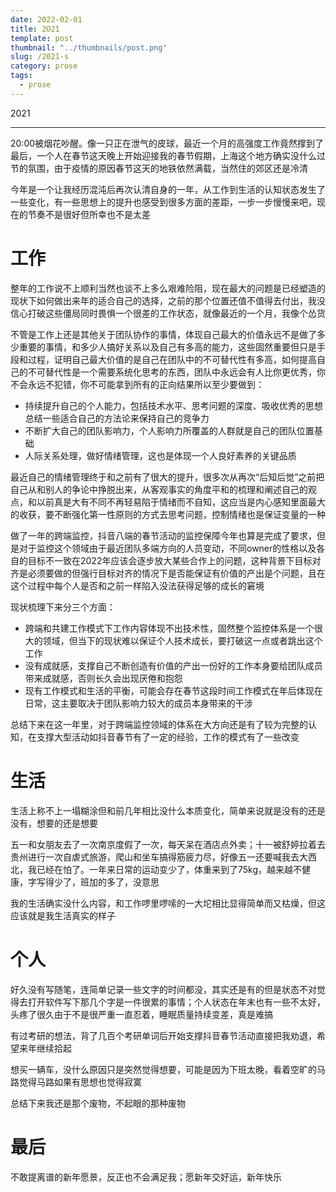 ```yaml
---
date: 2022-02-01
title: 2O21
template: post
thumbnail: "../thumbnails/post.png"
slug: /2021-s
category: prose
tags:
  - prose
---
```


2021

---

20:00被烟花吵醒。像一只正在泄气的皮球，最近一个月的高强度工作竟然撑到了最后，一个人在春节这天晚上开始迎接我的春节假期，上海这个地方确实没什么过节的氛围，由于疫情的原因春节这天的地铁依然满载，当然住的郊区还是冷清



今年是一个让我经历混沌后再次认清自身的一年，从工作到生活的认知状态发生了一些变化，有一些思想上的提升也感受到很多方面的差距，一步一步慢慢来吧，现在的节奏不是很好但所幸也不是太差



# 工作

整年的工作说不上顺利当然也谈不上多么艰难险阻，现在最大的问题是已经塑造的现状下如何做出来年的适合自己的选择，之前的那个位置还值不值得去付出，我没信心打破这些僵局同时畏惧一个很差的工作状态，就像最近的一个月，我像个怂货

不管是工作上还是其他关于团队协作的事情，体现自己最大的价值永远不是做了多少重要的事情，和多少人搞好关系以及自己有多高的能力，这些固然重要但只是手段和过程，证明自己最大价值的是自己在团队中的不可替代性有多高，如何提高自己的不可替代性是一个需要系统化思考的东西，团队中永远会有人比你更优秀，你不会永远不犯错，你不可能拿到所有的正向结果所以至少要做到：

- 持续提升自己的个人能力，包括技术水平、思考问题的深度、吸收优秀的思想总结一些适合自己的方法论来保持自己的竞争力
- 不断扩大自己的团队影响力，个人影响力所覆盖的人群就是自己的团队位置基础
- 人际关系处理，做好情绪管理，这也是体现一个人良好素养的关键品质



最近自己的情绪管理终于和之前有了很大的提升，很多次从再次“后知后觉”之前把自己从和别人的争论中挣脱出来，从客观事实的角度平和的梳理和阐述自己的观点，和以前真是大有不同不再轻易陷于情绪而不自知，这应当是内心感知里面最大的收获，要不断强化第一性原则的方式去思考问题，控制情绪也是保证变量的一种



做了一年的跨端监控，抖音八端的春节活动的监控保障今年也算是完成了要求，但是对于监控这个领域由于最近团队多端方向的人员变动，不同owner的性格以及各自的目标不一致在2022年应该会逐步放大某些合作上的问题，这种背景下目标对齐是必须要做的但强行目标对齐的情况下是否能保证有价值的产出是个问题，且在这个过程中每个人是否和之前一样陷入没法获得足够的成长的窘境

现状梳理下来分三个方面：

- 跨端和共建工作模式下工作内容体现不出技术性，固然整个监控体系是一个很大的领域，但当下的现状难以保证个人技术成长，要打破这一点或者跳出这个工作
- 没有成就感，支撑自己不断创造有价值的产出一份好的工作本身要给团队成员带来成就感，否则长久会出现厌倦和抱怨
- 现有工作模式和生活的平衡，可能会存在春节这段时间工作模式在年后体现在日常，这主要取决于团队影响力较大的成员本身带来的干涉



总结下来在这一年里，对于跨端监控领域的体系在大方向还是有了较为完整的认知，在支撑大型活动如抖音春节有了一定的经验，工作的模式有了一些改变



# 生活

生活上称不上一塌糊涂但和前几年相比没什么本质变化，简单来说就是没有的还是没有，想要的还是想要

五一和女朋友去了一次南京度假了一次，每天呆在酒店点外卖；十一被舒婷拉着去贵州进行一次自虐式旅游，爬山和坐车搞得筋疲力尽，好像五一还要喊我去大西北，我已经在怕了。一年来日常的运动变少了，体重来到了75kg，越来越不健康，字写得少了，班加的多了，没意思

我的生活确实没什么内容，和工作啰里啰嗦的一大坨相比显得简单而又枯燥，但这应该就是我生活真实的样子

# 个人

好久没有写随笔，连简单记录一些文字的时间都没，其实还是有的但是状态不对觉得去打开软件写下那几个字是一件很累的事情；个人状态在年末也有一些不太好，头疼了很久由于不是很严重一直忍着，睡眠质量持续变差，真是难搞

有过考研的想法，背了几百个考研单词后开始支撑抖音春节活动直接把我劝退，希望来年继续拾起

想买一辆车，没什么原因只是突然觉得想要，可能是因为下班太晚，看着空旷的马路觉得马路如果有思想也觉得寂寞



总结下来我还是那个废物，不起眼的那种废物

# 最后

不敢提离谱的新年愿景，反正也不会满足我；愿新年交好运，新年快乐



